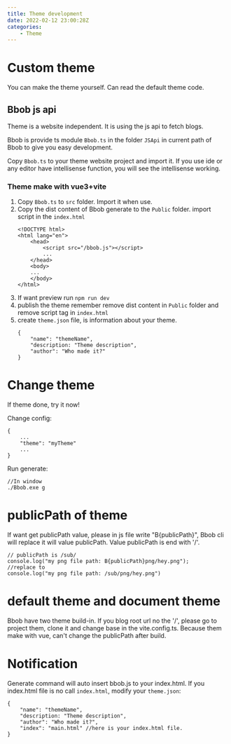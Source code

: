 ```yaml
---
title: Theme development
date: 2022-02-12 23:00:28Z
categories:
    - Theme
---
```

# Custom theme
You can make the theme yourself. Can read the default theme code.
## Bbob js api
Theme is a website independent. It is using the js api to fetch blogs.

Bbob is provide ts module `Bbob.ts` in the folder `JSApi` in current path of Bbob to give you easy development. 

Copy `Bbob.ts` to your theme website project and import it. If you use ide or any editor have intellisense function, you will see the intellisense working.

### Theme make with vue3+vite
1. Copy `Bbob.ts` to `src` folder. Import it when use.
2. Copy the dist content of Bbob generate to the `Public` folder. import script in the `index.html`
    ```
    <!DOCTYPE html>
    <html lang="en">
        <head>
            <script src="/bbob.js"></script>
            ...
        </head>
        <body>
        ...
        </body>
    </html>
    ```
3. If want preview run `npm run dev`
4. publish the theme remember remove dist content in `Public` folder and remove script tag in `index.html`
5. create `theme.json` file, is information about your theme.
    ```
    {
        "name": "themeName",
        "description: "Theme description",
        "author": "Who made it?"
    }
    ```

# Change theme
If theme done, try it now!

Change config:
```
{
    ...
    "theme": "myTheme"
    ...
}
```
Run generate:
```
//In window
./Bbob.exe g
```

# publicPath of theme
If want get publicPath value, please in js file write "B{publicPath}", Bbob cli will replace it will value publicPath. Value publicPath is end with '/'.
```
// publicPath is /sub/
console.log("my png file path: B{publicPath}png/hey.png");
//replace to
console.log("my png file path: /sub/png/hey.png")
```

# default theme and document theme
Bbob have two theme build-in. If you blog root url no the '/', please go to project them, clone it and change base in the vite.config.ts. Because them make with vue, can't change the publicPath after build.

# Notification
Generate command will auto insert bbob.js to your index.html. If you index.html file is no call `index.html`, modify your `theme.json`:
```
{
    "name": "themeName",
    "description: "Theme description",
    "author": "Who made it?",
    "index": "main.html" //here is your index.html file.
}
```